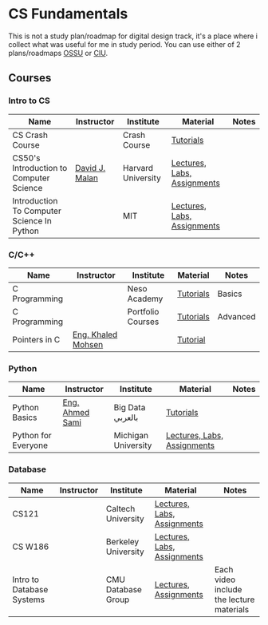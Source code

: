 # CS Fundamentals

This is not a study plan/roadmap for digital design track, it's a place where i collect what was useful for me in study period.
You can use either of 2 plans/roadmaps  [OSSU](https://github.com/ossu/computer-science) or [CIU](https://github.com/jwasham/coding-interview-university).
## Courses

### Intro to CS
| Name | Instructor | Institute | Material | Notes |
| ------------- | ------------- | ------------- | ------------- | ------------- |
| CS Crash Course  | | Crash Course  | [Tutorials](https://www.youtube.com/playlist?list=PLH2l6uzC4UEW0s7-KewFLBC1D0l6XRfye) |  |
| CS50's Introduction to Computer Science  | [David J. Malan](https://www.linkedin.com/in/malan/) | Harvard University  | [Lectures, Labs, Assignments](https://cs50.harvard.edu/x) | | 
| Introduction To Computer Science In Python | | MIT |  [Lectures, Labs, Assignments](https://ocw.mit.edu/courses/6-0001-introduction-to-computer-science-and-programming-in-python-fall-2016/) |
### C/C++ 
| Name | Instructor | Institute | Material | Notes |
| ------------- | ------------- | ------------- | ------------- | ------------- |
| C Programming | | Neso Academy | [Tutorials](https://www.youtube.com/playlist?list=PLBlnK6fEyqRggZZgYpPMUxdY1CYkZtARR) | Basics |
| C Programming | | Portfolio Courses | [Tutorials](https://www.youtube.com/playlist?list=PLA1FTfKBAEX4hblYoH6mnq0zsie2w6Wif) | Advanced |
| Pointers in C | [Eng. Khaled Mohsen](https://www.linkedin.com/in/khaled-mohsen-755071150/) | | [Tutorial](https://drive.google.com/drive/folders/1RTg7JrMcan9sWrosrYqkRkNXrRAf_mcb) | |


### Python
| Name | Instructor | Institute | Material | Notes |
| ------------- | ------------- | ------------- | ------------- | ------------- |
| Python Basics | [Eng. Ahmed Sami ](https://www.linkedin.com/in/ahmed-sami-a173138/) | Big Data بالعربي | [Tutorials](https://www.youtube.com/playlist?list=PLBlnK6fEyqRggZZgYpPMUxdY1CYkZtARR) | |
| Python for Everyone | | Michigan University | [Lectures, Labs, Assignments](https://www.py4e.com/) | |

### Database
| Name | Instructor | Institute | Material | Notes |
| ------------- | ------------- | ------------- | ------------- | ------------- |
| CS121 | | Caltech University | [Lectures, Labs, Assignments](http://users.cms.caltech.edu/~donnie/cs121/) | |
| CS W186 | | Berkeley University | [Lectures, Labs, Assignments](https://cs186berkeley.net/) | |
| Intro to Database Systems | | CMU Database Group | [Lectures](https://www.youtube.com/playlist?list=PLSE8ODhjZXjbohkNBWQs_otTrBTrjyohi), [Assignments](https://15445.courses.cs.cmu.edu/fall2019/assignments.html) | Each video include the lecture materials |

